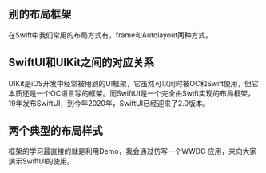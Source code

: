 ## 别的布局框架

在Swift中我们常用的布局方式有，frame和Autolayout两种方式。

## SwiftUI和UIKit之间的对应关系

UIKit是iOS开发中经常被用到的UI框架，它虽然可以同时被OC和Swift使用，但它本质还是一个OC语言写的框架。而SwiftUI是一个完全由Swift实现的布局框架，19年发布SwiftUI，到今年2020年，SwiftUI已经迎来了2.0版本。



## 两个典型的布局样式

框架的学习最直接的就是利用Demo，我会通过仿写一个WWDC 应用，来向大家演示SwiftUI的使用。



